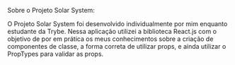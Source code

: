 Sobre o Projeto Solar System:

O Projeto Solar System foi desenvolvido individualmente por mim enquanto estudante da Trybe. Nessa aplicação utilizei a biblioteca React.js com o objetivo de por em prática os meus conhecimentos sobre a criação de componentes de classe, a forma correta de utilizar props, e ainda utilizar o PropTypes para validar as props. 
